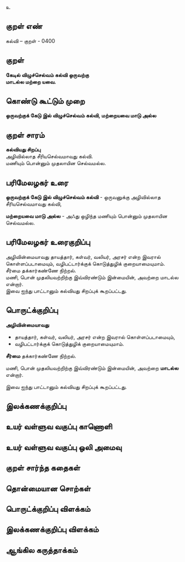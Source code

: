 உ

## குறள் எண் 

கல்வி – குறள் - 0400  

## குறள் 

**கேடில் விழுச்செல்வம் கல்வி ஒருவற்கு  
மாடல்ல மற்றை யவை.**

## கொண்டு கூட்டும் முறை

**ஒருவற்குக் கேடு இல் விழுச்செல்வம் கல்வி, மற்றையவை மாடு அல்ல** 

## குறள் சாரம் 

**கல்வியது சிறப்பு**  
அழிவில்லாத சீரியசெல்வமாவது கல்வி.    
மணியும் பொன்னும் முதலாயின செல்வமல்ல.

## பரிமேலழகர் உரை

**ஒருவற்குக் கேடு இல் விழுச்செல்வம் கல்வி** - ஒருவனுக்கு அழிவில்லாத சீரியசெல்வமாவது கல்வி,  

**மற்றையவை மாடு அல்ல** - அஃது ஒழிந்த மணியும் பொன்னும் முதலாயின செல்வமல்ல. 

## பரிமேலழகர் உரைகுறிப்பு   

அழிவின்மையாவது  தாயத்தார், கள்வர், வலியர், அரசர் என்ற இவரால் கொள்ளப்படாமையும், வழிபட்டார்க்குக் கொடுத்துழிக் குறையாமையுமாம்.  
சீர்மை தக்கார்கண்ணே நிற்றல்.  
மணி, பொன் முதலியவற்றிற்கு இவ்விரண்டும் இன்மையின், அவற்றை மாடல்ல என்றார்.  
இவை ஐந்து பாட்டானும் கல்வியது சிறப்புக் கூறப்பட்டது.    

## பொருட்க்குறிப்பு 

**அழிவின்மையாவது**  
* தாயத்தார், கள்வர், வலியர், அரசர் என்ற இவரால் கொள்ளப்படாமையும்,  
* வழிபட்டார்க்குக் கொடுத்துழிக் குறையாமையுமாம்.  

**சீர்மை** தக்கார்கண்ணே நிற்றல்.  

மணி, பொன் முதலியவற்றிற்கு இவ்விரண்டும் இன்மையின், அவற்றை **மாடல்ல** என்றார்.  

இவை ஐந்து பாட்டானும் கல்வியது சிறப்புக் கூறப்பட்டது.    

## இலக்கணக்குறிப்பு  


## உயர் வள்ளுவ வகுப்பு காணொளி


## உயர் வள்ளுவ வகுப்பு ஒலி அமைவு 

 
## குறள் சார்ந்த கதைகள் 


## தொன்மையான சொற்கள்


## பொருட்க்குறிப்பு விளக்கம்


## இலக்கணக்குறிப்பு விளக்கம்


## ஆங்கில கருத்தாக்கம் 


